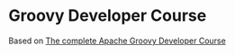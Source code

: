 # Groovy Developer Course
Based on [The complete Apache Groovy Developer Course](https://www.udemy.com/course/apache-groovy/)